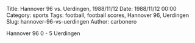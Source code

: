 Title: Hannover 96 vs. Uerdingen, 1988/11/12
Date: 1988/11/12 00:00
Category: sports
Tags: football, football scores, Hannover 96, Uerdingen
Slug: hannover-96-vs-uerdingen
Author: carbonero


Hannover 96 0 - 5 Uerdingen
